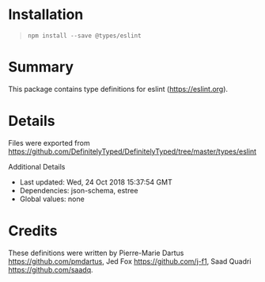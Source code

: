# Installation
> `npm install --save @types/eslint`

# Summary
This package contains type definitions for eslint (https://eslint.org).

# Details
Files were exported from https://github.com/DefinitelyTyped/DefinitelyTyped/tree/master/types/eslint

Additional Details
 * Last updated: Wed, 24 Oct 2018 15:37:54 GMT
 * Dependencies: json-schema, estree
 * Global values: none

# Credits
These definitions were written by Pierre-Marie Dartus <https://github.com/pmdartus>, Jed Fox <https://github.com/j-f1>, Saad Quadri <https://github.com/saadq>.
